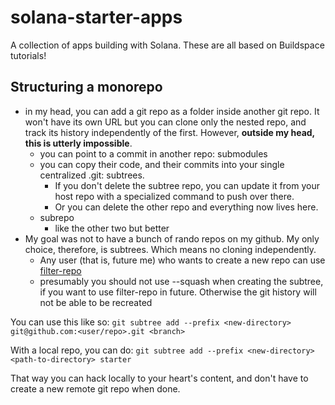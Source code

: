 # solana-starter-apps
A collection of apps building with Solana. These are all based on Buildspace tutorials!

## Structuring a monorepo

- in my head, you can add a git repo as a folder inside another git repo. It won't have its own URL but you can clone only the nested repo, and track its history independently of the first. However, **outside my head, this is utterly impossible**.
    - you can point to a commit in another repo: submodules
    - you can copy their code, and their commits into your single centralized .git: subtrees. 
        - If you don't delete the subtree repo, you can update it from your host repo with a specialized command to push over there.
        - Or you can delete the other repo and everything now lives here.
    - subrepo
        - like the other two but better
- My goal was not to have a bunch of rando repos on my github. My only choice, therefore, is subtrees. Which means no cloning independently. 
    - Any user (that is, future me) who wants to create a new repo can use [filter-repo](https://docs.github.com/en/get-started/using-git/splitting-a-subfolder-out-into-a-new-repository)
    - presumably you should not use --squash when creating the subtree, if you want to use filter-repo in future. Otherwise the git history will not be able to be recreated

You can use this like so:
`git subtree add --prefix <new-directory> git@github.com:<user/repo>.git <branch>`

With a local repo, you can do:
`git subtree add --prefix <new-directory> <path-to-directory> starter`

That way you can hack locally to your heart's content, and don't have to create a new remote git repo when done.
